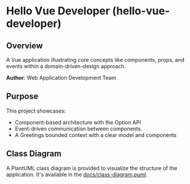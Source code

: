 # Hello Vue Developer (hello-vue-developer)

## Overview
A Vue application illustrating core concepts like components, props, and events within a domain-driven-design approach.

**Author**: Web Application Development Team

## Purpose

This project showcases:
- Component-based architecture with the Option API
- Event-driven communication between components.
- A Greetings bounded context with a clear model and components

## Class Diagram
A PlantUML class diagram is provided to visualize the structure of the application. It's available in the [docs/class-diagram.puml](docs/class-diagram.puml).
